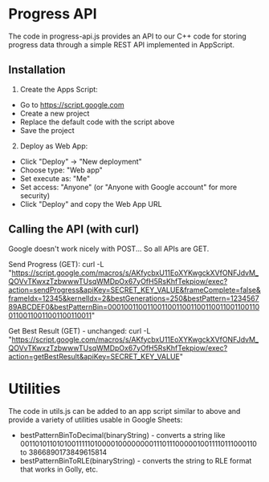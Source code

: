# Progress API

The code in progress-api.js provides an API to our C++ code for storing progress data through a simple REST API implemented in AppScript.

## Installation

1. Create the Apps Script:
  - Go to https://script.google.com
  - Create a new project
  - Replace the default code with the script above
  - Save the project
2. Deploy as Web App:
  - Click "Deploy" → "New deployment"
  - Choose type: "Web app"
  - Set execute as: "Me"
  - Set access: "Anyone" (or "Anyone with Google account" for more security)
  - Click "Deploy" and copy the Web App URL

## Calling the API (with curl)

Google doesn't work nicely with POST... So all APIs are GET.

Send Progress (GET):
curl -L "https://script.google.com/macros/s/AKfycbxU11EoXYKwgckXVfONFJdvM_QOVvTKwxzTzbwwwTUsqWMDpOx67yOfH5RsKhfTekpiow/exec?action=sendProgress&apiKey=SECRET_KEY_VALUE&frameComplete=false&frameIdx=12345&kernelIdx=2&bestGenerations=250&bestPattern=123456789ABCDEF0&bestPatternBin=0001001100110011001100110011001100110011001100110011001100110011"

Get Best Result (GET) - unchanged:
curl -L "https://script.google.com/macros/s/AKfycbxU11EoXYKwgckXVfONFJdvM_QOVvTKwxzTzbwwwTUsqWMDpOx67yOfH5RsKhfTekpiow/exec?action=getBestResult&apiKey=SECRET_KEY_VALUE"

# Utilities

The code in utils.js can be added to an app script similar to above and provide a variety of utilities usable in Google Sheets:

* bestPatternBinToDecimal(binaryString) - converts a string like 0011010110101001111101000010000000011101110000010011110111000110 to 3866890173849615814
* bestPatternBinToRLE(binaryString) - converts the string to RLE format that works in Golly, etc.

